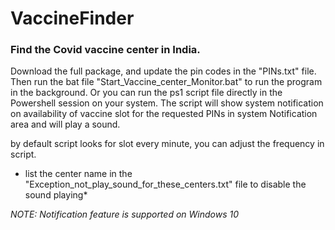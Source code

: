 # VaccineFinder

### Find the Covid vaccine center in India.

Download the full package, and update the pin codes in the "PINs.txt" file. 
Then run the bat file "Start_Vaccine_center_Monitor.bat" to run the program in the background.
Or you can run the ps1 script file directly in the Powershell session on your system.
The script will show system notification on availability of vaccine slot for the requested PINs in system Notification area and will play a sound.

by default script looks for slot every minute, you can adjust the frequency in script.

* list the center name in the "Exception_not_play_sound_for_these_centers.txt" file to disable the sound playing*

*NOTE: Notification feature is supported on Windows 10*
